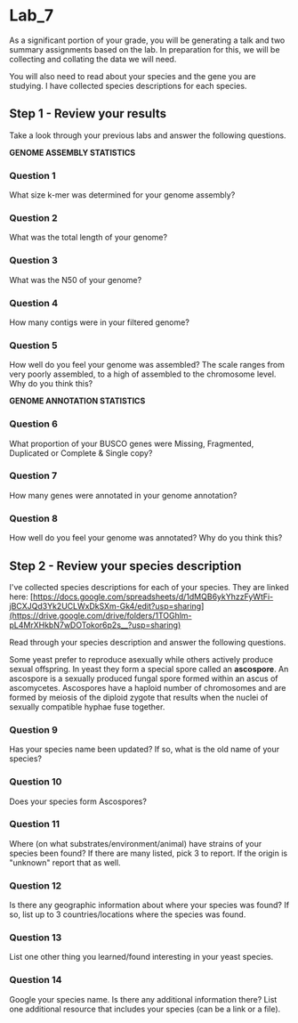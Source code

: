 # Lab_7

As a significant portion of your grade, you will be generating a talk and two summary assignments based on the lab. In preparation for this, we will be collecting and collating the data we will need. 

You will also need to read about your species and the gene you are studying. I have collected species descriptions for each species. 

## Step 1 - Review your results

Take a look through your previous labs and answer the following questions.

**GENOME ASSEMBLY STATISTICS**

### Question 1 

What size k-mer was determined for your genome assembly?

### Question 2

What was the total length of your genome?

### Question 3

What was the N50 of your genome?

### Question 4 

How many contigs were in your filtered genome?

### Question 5

How well do you feel your genome was assembled? The scale ranges from very poorly assembled, to a high of assembled to the chromosome level. Why do you think this? 

**GENOME ANNOTATION STATISTICS**

### Question 6

What proportion of your BUSCO genes were Missing, Fragmented, Duplicated or Complete & Single copy?

### Question 7

How many genes were annotated in your genome annotation?

### Question 8

How well do you feel your genome was annotated? Why do you think this?



## Step 2 - Review your species description

I've collected species descriptions for each of your species. They are linked here: [https://docs.google.com/spreadsheets/d/1dMQB6ykYhzzFyWtFi-jBCXJQd3Yk2UCLWxDkSXm-Gk4/edit?usp=sharing](https://drive.google.com/drive/folders/1TOGhlm-pL4MrXHkbN7wDOTokor6p2s__?usp=sharing) 

Read through your species description and answer the following questions.

Some yeast prefer to reproduce asexually while others actively produce sexual offspring. In yeast they form a special spore called an **ascospore**. An ascospore is a sexually produced fungal spore formed within an ascus of ascomycetes. Ascospores have a haploid number of chromosomes and are formed by meiosis of the diploid zygote that results when the nuclei of sexually compatible hyphae fuse together.

### Question 9 

Has your species name been updated? If so, what is the old name of your species?

### Question 10 

Does your species form Ascospores?

### Question 11

Where (on what substrates/environment/animal) have strains of your species been found? If there are many listed, pick 3 to report. If the origin is "unknown" report that as well. 

### Question 12 

Is there any geographic information about where your species was found? If so, list up to 3 countries/locations where the species was found. 

### Question 13 

List one other thing you learned/found interesting in your yeast species.

### Question 14

Google your species name. Is there any additional information there? List one additional resource that includes your species (can be a link or a file). 



